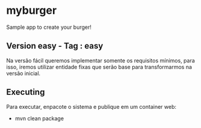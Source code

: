 # myburger
Sample app to create your burger!

## Version easy - Tag : easy
Na versão fácil queremos implementar somente os requisitos mínimos, para isso, iremos utilizar entidade fixas que serão base para transformarmos na versão inicial. 

## Executing
Para executar, enpacote o sistema e publique em um container web:
* mvn clean package



